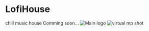 # LofiHouse
chill music house
Comming soon...
![Main logo](https://user-images.githubusercontent.com/46282880/136647098-3e35b788-ee43-45c1-b21b-e0a3d1c067f5.png)
![virtual mp shot](https://user-images.githubusercontent.com/46282880/136647124-2ffc117d-1202-4a1c-8a8f-6732a0c17b47.PNG)
